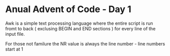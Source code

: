 
# Anual Advent of Code - Day 1

Awk is a simple text processing language where the entire script is run fromt to back ( exclusing BEGIN and END sections ) for every line of the input file.

For those not familure the NR value is always the line number - line numbers start at 1

